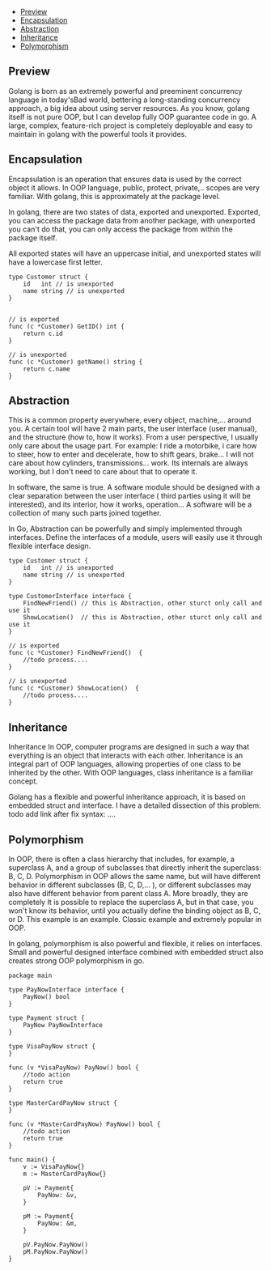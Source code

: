 - [Preview](#preview)
- [Encapsulation](#encapsulation)
- [Abstraction](#abstraction)
- [Inheritance](#inheritance)
- [Polymorphism](#polymorphism)

## Preview <a name="preview"></a>

Golang is born as an extremely powerful and preeminent concurrency language in today'sBad world, bettering a long-standing
concurrency approach, a big idea about using server resources. As you know, golang itself is not pure OOP, but I can
develop fully OOP guarantee code in go. A large, complex, feature-rich project is completely deployable and easy to
maintain in golang with the powerful tools it provides. </br>

## Encapsulation <a name="encapsulation"></a>

Encapsulation is an operation that ensures data is used by the correct object it allows. In OOP language, public,
protect, private,.. scopes are very familiar. With golang, this is approximately at the package level. </br>

In golang, there are two states of data, exported and unexported. Exported, you can access the package data from another
package, with unexported you can't do that, you can only access the package from within the package itself. </br>

All exported states will have an uppercase initial, and unexported states will have a lowercase first letter. </br>

```
type Customer struct {
	id   int // is unexported
	name string // is unexported
}


// is exported
func (c *Customer) GetID() int {
	return c.id
}

// is unexported
func (c *Customer) getName() string {
	return c.name
}
```

## Abstraction <a name="abstraction"></a>

This is a common property everywhere, every object, machine,... around you. A certain tool will have 2 main parts, the
user interface (user manual), and the structure (how to, how it works). From a user perspective, I usually only care
about the usage part. For example: I ride a motorbike, i care how to steer, how to enter and decelerate, how to shift
gears, brake... I will not care about how cylinders, transmissions... work. Its internals are always working, but I
don't need to care about that to operate it. </br>

In software, the same is true. A software module should be designed with a clear separation between the user interface (
third parties using it will be interested), and its interior, how it works, operation... A software will be a collection
of many such parts joined together. </br>

In Go, Abstraction can be powerfully and simply implemented through interfaces. Define the interfaces of a module, users
will easily use it through flexible interface design. </br>

```
type Customer struct {
	id   int // is unexported
	name string // is unexported
}

type CustomerInterface interface {
    FindNewFriend() // this is Abstraction, other sturct only call and use it 
    ShowLocation()  // this is Abstraction, other sturct only call and use it 
}

// is exported
func (c *Customer) FindNewFriend()  {
	//todo process....
}

// is unexported
func (c *Customer) ShowLocation()  {
	//todo process....
}
```

## Inheritance <a name="inheritance"></a>

Inheritance
In OOP, computer programs are designed in such a way that everything is an object that interacts with each other.
Inheritance is an integral part of OOP languages, allowing properties of one class to be inherited by the other. With
OOP languages, class inheritance is a familiar concept. </br>

Golang has a flexible and powerful inheritance approach, it is based on embedded struct and interface. I have a detailed
dissection of this problem:
todo add link after fix syntax: ....

## Polymorphism <a name="polymorphism"></a>

In OOP, there is often a class hierarchy that includes, for example, a superclass A, and a group of subclasses that
directly inherit the superclass: B, C, D. Polymorphism in OOP allows the same name, but will have different behavior in
different subclasses (B, C, D,... ), or different subclasses may also have different behavior from parent class A. More
broadly, they are completely It is possible to replace the superclass A, but in that case, you won't know its behavior,
until you actually define the binding object as B, C, or D. This example is an example. Classic example and extremely
popular in OOP. </br>

In golang, polymorphism is also powerful and flexible, it relies on interfaces. Small and powerful designed interface
combined with embedded struct also creates strong OOP polymorphism in go. </br>

```
package main

type PayNowInterface interface {
	PayNow() bool
}

type Payment struct {
	PayNow PayNowInterface
}

type VisaPayNow struct {
}

func (v *VisaPayNow) PayNow() bool {
	//todo action
	return true
}

type MasterCardPayNow struct {
}

func (v *MasterCardPayNow) PayNow() bool {
	//todo action
	return true
}

func main() {
	v := VisaPayNow{}
	m := MasterCardPayNow{}

	pV := Payment{
		PayNow: &v,
	}

	pM := Payment{
		PayNow: &m,
	}

	pV.PayNow.PayNow()
	pM.PayNow.PayNow()
}
```